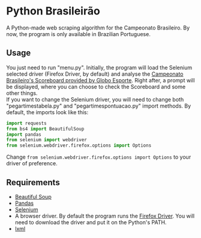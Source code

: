# Python Brasileirão
A Python-made web scraping algorithm for the Campeonato Brasileiro. By now, the program is only available in Brazilian Portuguese.

## Usage
You just need to run "menu.py". Initially, the program will load the Selenium selected driver (Firefox Driver, by default) and analyse the [Campeonato Brasileiro's Scoreboard provided by Globo Esporte](https://globoesporte.globo.com/futebol/brasileirao-serie-a/). Right after, a prompt will be displayed, where you can choose to check the Scoreboard and some other things.\
If you want to change the Selenium driver, you will need to change both "pegartimestabela.py" and "pegartimespontuacao.py" import methods. By default, the imports look like this:
```python
import requests
from bs4 import BeautifulSoup
import pandas
from selenium import webdriver
from selenium.webdriver.firefox.options import Options
```
Change `from selenium.webdriver.firefox.options import Options` to your driver of preference.

## Requirements
- [Beautiful Soup](https://pypi.org/project/beautifulsoup4/)
- [Pandas](https://pypi.org/project/pandas/)
- [Selenium](https://pypi.org/project/selenium/)
- A browser driver. By default the program runs the [Firefox Driver](https://github.com/mozilla/geckodriver/releases). You will need to download the driver and put it on the Python's PATH.
- [lxml](https://pypi.org/project/lxml/)